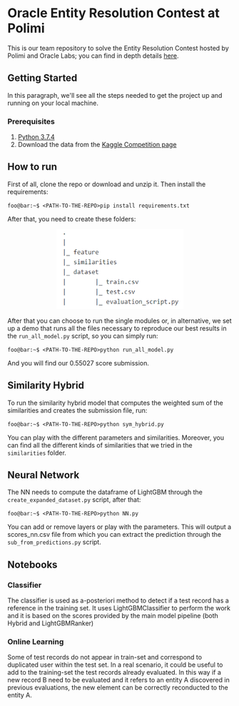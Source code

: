 # Oracle Entity Resolution Contest at Polimi
This is our team repository to solve the Entity Resolution Contest hosted by Polimi and Oracle Labs; you can find in depth details [here](https://www.kaggle.com/c/oracle-polimi-contest-2019/overview).

## Getting Started
In this paragraph, we'll see all the steps needed to get the project up and running on your local machine.
### Prerequisites
1. [Python 3.7.4](https://www.python.org/downloads/release/python-374/)
2. Download the data from the [Kaggle Competition page](https://www.kaggle.com/c/oracle-polimi-contest-2019/data)

## How to run
First of all, clone the repo or download and unzip it. Then install the requirements:
```console
foo@bar:~$ <PATH-TO-THE-REPO>pip install requirements.txt
```
After that, you need to create these folders:
<p align="center">
<img height=180px src="images/datadependencies.PNG"/>
</p>

After that you can choose to run the single modules or, in alternative, we set up a demo that runs all the files necessary to reproduce our best results in the `run_all_model.py` script, so you can simply run:
```console
foo@bar:~$ <PATH-TO-THE-REPO>python run_all_model.py
```
And you will find our 0.55027 score submission.

## Similarity Hybrid
To run the similarity hybrid model that computes the weighted sum of the similarities and creates the submission file, run:
```console
foo@bar:~$ <PATH-TO-THE-REPO>python sym_hybrid.py
```
You can play with the different parameters and similarities. Moreover, you can find all the different kinds of similarities that we tried in the `similarities` folder.

## Neural Network
The NN needs to compute the dataframe of LightGBM through the `create_expanded_dataset.py` script, after that:
```console
foo@bar:~$ <PATH-TO-THE-REPO>python NN.py
```
You can add or remove layers or play with the parameters. This will output a scores_nn.csv file from which you can extract the prediction through the `sub_from_predictions.py` script.


## Notebooks
### Classifier
The classifier is used as a-posteriori method to detect if a test record has a reference in the training set. It uses LightGBMClassifier to perform the work and it is based on the scores provided by the main model pipeline (both Hybrid and LightGBMRanker)

### Online Learning
Some of test records do not appear in train-set and correspond to duplicated user within the test set. In a real scenario, it could be useful to add to the training-set the test records already evaluated. 
In this way if a new record B need to be evaluated and it refers to an entity A discovered in previous evaluations, the new element can be correctly reconducted to the entity A.